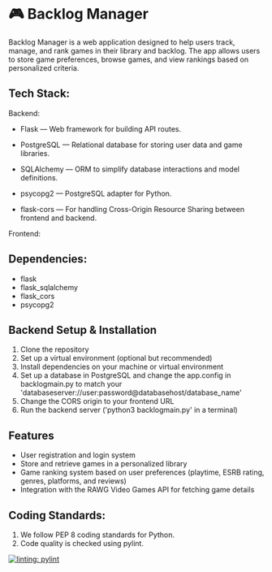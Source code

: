 # 🎮 Backlog Manager

Backlog Manager is a web application designed to help users track, manage, and rank games in their library and backlog. The app allows users to store game preferences, browse games, and view rankings based on personalized criteria.

## Tech Stack:
Backend:
* Flask — Web framework for building API routes.

* PostgreSQL — Relational database for storing user data and game libraries.

* SQLAlchemy — ORM to simplify database interactions and model definitions.

* psycopg2 — PostgreSQL adapter for Python.

* flask-cors — For handling Cross-Origin Resource Sharing between frontend and backend.

Frontend:

## Dependencies:
* flask
* flask_sqlalchemy
* flask_cors
* psycopg2

## Backend Setup & Installation
1. Clone the repository
2. Set up a virtual environment (optional but recommended)
3. Install dependencies on your machine or virtual environment
4. Set up a database in PostgreSQL and change the app.config in backlogmain.py to match your 'databaseserver://user:password@databasehost/database_name'
5. Change the CORS origin to your frontend URL
6. Run the backend server ('python3 backlogmain.py' in a terminal)

## Features
* User registration and login system
* Store and retrieve games in a personalized library
* Game ranking system based on user preferences (playtime, ESRB rating, genres, platforms, and reviews)
* Integration with the RAWG Video Games API for fetching game details

## Coding Standards:
1. We follow PEP 8 coding standards for Python.
2. Code quality is checked using pylint.


[![linting: pylint](https://img.shields.io/badge/linting-pylint-yellowgreen)](https://github.com/pylint-dev/pylint)
